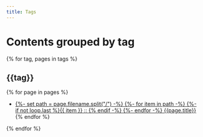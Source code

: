 ```yaml
---
title: Tags
---
```


# Contents grouped by tag
{% for tag, pages in tags %}
## <span class="tag">{{tag}}</span>

{% for page in pages %}
  - [
  {%- set path = page.filename.split("/") -%}
  {%- for item in path -%}
    {%- if not loop.last %}{{ item }} :: {% endif -%}
  {%- endfor -%}
  {{page.title}}]({{page.filename}})
{% endfor %}

{% endfor %}

